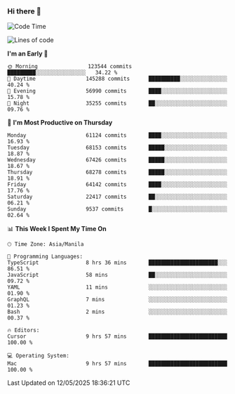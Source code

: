 ### Hi there 👋

<!--START_SECTION:waka-->
![Code Time](http://img.shields.io/badge/Code%20Time-6%2C037%20hrs%2042%20mins-blue)

![Lines of code](https://img.shields.io/badge/From%20Hello%20World%20I%27ve%20Written-129.3%20million%20lines%20of%20code-blue)

**I'm an Early 🐤** 

```text
🌞 Morning                123544 commits      █████████░░░░░░░░░░░░░░░░   34.22 % 
🌆 Daytime                145288 commits      ██████████░░░░░░░░░░░░░░░   40.24 % 
🌃 Evening                56990 commits       ████░░░░░░░░░░░░░░░░░░░░░   15.78 % 
🌙 Night                  35255 commits       ██░░░░░░░░░░░░░░░░░░░░░░░   09.76 % 
```
📅 **I'm Most Productive on Thursday** 

```text
Monday                   61124 commits       ████░░░░░░░░░░░░░░░░░░░░░   16.93 % 
Tuesday                  68153 commits       █████░░░░░░░░░░░░░░░░░░░░   18.87 % 
Wednesday                67426 commits       █████░░░░░░░░░░░░░░░░░░░░   18.67 % 
Thursday                 68278 commits       █████░░░░░░░░░░░░░░░░░░░░   18.91 % 
Friday                   64142 commits       ████░░░░░░░░░░░░░░░░░░░░░   17.76 % 
Saturday                 22417 commits       ██░░░░░░░░░░░░░░░░░░░░░░░   06.21 % 
Sunday                   9537 commits        █░░░░░░░░░░░░░░░░░░░░░░░░   02.64 % 
```


📊 **This Week I Spent My Time On** 

```text
🕑︎ Time Zone: Asia/Manila

💬 Programming Languages: 
TypeScript               8 hrs 36 mins       ██████████████████████░░░   86.51 % 
JavaScript               58 mins             ██░░░░░░░░░░░░░░░░░░░░░░░   09.72 % 
YAML                     11 mins             ░░░░░░░░░░░░░░░░░░░░░░░░░   01.90 % 
GraphQL                  7 mins              ░░░░░░░░░░░░░░░░░░░░░░░░░   01.23 % 
Bash                     2 mins              ░░░░░░░░░░░░░░░░░░░░░░░░░   00.37 % 

🔥 Editors: 
Cursor                   9 hrs 57 mins       █████████████████████████   100.00 % 

💻 Operating System: 
Mac                      9 hrs 57 mins       █████████████████████████   100.00 % 
```


 Last Updated on 12/05/2025 18:36:21 UTC
<!--END_SECTION:waka-->


<!--
**rad182/rad182** is a ✨ _special_ ✨ repository because its `README.md` (this file) appears on your GitHub profile.

Here are some ideas to get you started:

- 🔭 I’m currently working on ...
- 🌱 I’m currently learning ...
- 👯 I’m looking to collaborate on ...
- 🤔 I’m looking for help with ...
- 💬 Ask me about ...
- 📫 How to reach me: ...
- 😄 Pronouns: ...
- ⚡ Fun fact: ...
-->
